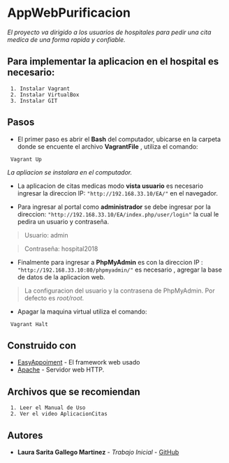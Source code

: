 # AppWebPurificacion

_El proyecto va dirigido a los usuarios de hospitales para pedir una cita medica de una forma rapida y confiable._



## Para implementar la aplicacion en el hospital es necesario:


```
 1. Instalar Vagrant 
 2. Instalar VirtualBox
 3. Instalar GIT
```

## Pasos

* El primer paso es abrir el **Bash** del computador, ubicarse en la carpeta donde se encuente el archivo **VagrantFile** , utiliza el comando: 

```
 Vagrant Up
```

_La apliacion se instalara en el computador._

* La aplicacion de citas medicas modo **vista usuario** es necesario ingresar la direccion IP: `"http://192.168.33.10/EA/"` en el navegador.

* Para ingresar al portal como  **administrador** se debe ingresar por la direccion: `"http://192.168.33.10/EA/index.php/user/login"`   la cual le pedira un usuario y contraseña. 

> Usuario: admin 

> Contraseña: hospital2018

* Finalmente para ingresar a **PhpMyAdmin** es con la direccion IP : `"http://192.168.33.10:80/phpmyadmin/"` es necesario , agregar la base de datos de la aplicacion web. 

> La configuracion del usuario y la contrasena de PhpMyAdmin. Por defecto es *root/root.*


* Apagar la maquina virtual utiliza el comando:

```
 Vagrant Halt
```


## Construido con


* [EasyAppoiment](http://easyappointments.org) - El framework web usado
* [Apache](http://httpd.apache.org) - Servidor web HTTP.



## Archivos que se recomiendan


```
 1. Leer el Manual de Uso
 2. Ver el video AplicacionCitas
```


## Autores


* **Laura Sarita Gallego Martinez** - *Trabajo Inicial* - [GitHub](https://github.com/LauraSarita)









